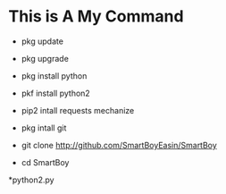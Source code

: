 # This is A My Command 




* pkg update

* pkg upgrade

* pkg install python

* pkf install python2

* pip2 intall requests mechanize

* pkg intall git

* git clone http://github.com/SmartBoyEasin/SmartBoy

* cd SmartBoy

*python2.py
